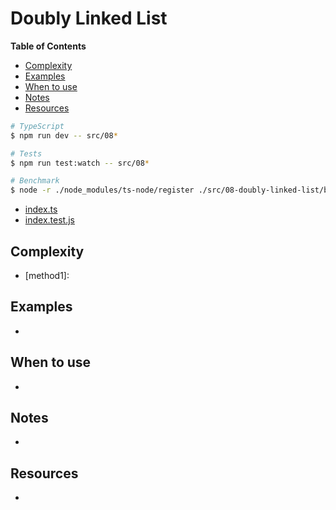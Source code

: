 # Doubly Linked List

<!-- START doctoc generated TOC please keep comment here to allow auto update -->
<!-- DON'T EDIT THIS SECTION, INSTEAD RE-RUN doctoc TO UPDATE -->
**Table of Contents**

- [Complexity](#complexity)
- [Examples](#examples)
- [When to use](#when-to-use)
- [Notes](#notes)
- [Resources](#resources)

<!-- END doctoc generated TOC please keep comment here to allow auto update -->

```bash
# TypeScript
$ npm run dev -- src/08*

# Tests
$ npm run test:watch -- src/08*

# Benchmark
$ node -r ./node_modules/ts-node/register ./src/08-doubly-linked-list/benchmark.ts
```

- [index.ts](./index.ts)
- [index.test.js](./index.test.js)

## Complexity

- [method1]:

## Examples

-

## When to use

-

## Notes

-

## Resources

-
